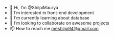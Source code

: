 - 👋 Hi, I’m @ShilpiMaurya
- 👀 I’m interested in front-end development
- 🌱 I’m currently learning about database
- 💞️ I’m looking to collaborate on awesome projects
- 📫 How to reach me meshilpi94@gmail.com

<!---
ShilpiMaurya/ShilpiMaurya is a ✨ special ✨ repository because its `README.md` (this file) appears on your GitHub profile.
You can click the Preview link to take a look at your changes.
--->
